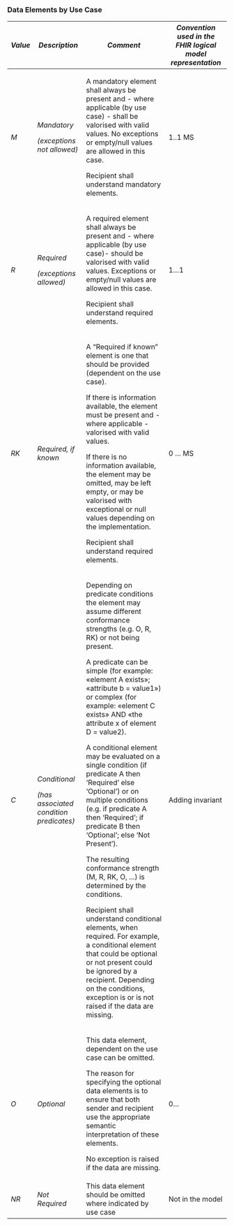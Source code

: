 ### Data Elements by Use Case

<table>
<thead>
<tr class="header">
<th><em>Value</em></th>
<th><em>Description</em></th>
<th><em>Comment</em></th>
<th><em>Convention used in the FHIR logical model representation</em></th>
</tr>
</thead>
<tbody>
<tr class="odd">
<td><em>M</em></td>
<td><p><em>Mandatory</em></p>
<p><em>(exceptions not allowed)</em></p></td>
<td><p>A mandatory element shall always be present and - where applicable (by use case) - shall be valorised with valid values. No exceptions or empty/null values are allowed in this case.</p>
<p>Recipient shall understand mandatory elements.</p></td>
<td>1..1 MS</td>
</tr>
<tr class="even">
<td><em>R</em></td>
<td><p><em>Required</em></p>
<p><em>(exceptions allowed)</em></p></td>
<td><p>A required element shall always be present and - where applicable (by use case)- should be valorised with valid values. Exceptions or empty/null values are allowed in this case.</p>
<p>Recipient shall understand required elements.</p></td>
<td>1…1</td>
</tr>
<tr class="odd">
<td><em>RK</em></td>
<td><em>Required, if known</em></td>
<td><p>A “Required if known” element is one that should be provided (dependent on the use case).</p>
<p>If there is information available, the element must be present and - where applicable - valorised with valid values.</p>
<p>If there is no information available, the element may be omitted, may be left empty, or may be valorised with exceptional or null values depending on the implementation.</p>
<p>Recipient shall understand required elements.</p></td>
<td>0 … MS</td>
</tr>
<tr class="even">
<td><em>C</em></td>
<td><p><em>Conditional</em></p>
<p><em>(has associated condition predicates)</em></p></td>
<td><p>Depending on predicate conditions the element may assume different conformance strengths (e.g. O, R, RK) or not being present.</p>
<p>A predicate can be simple (for example: «element A exists»; «attribute b = value1») or complex (for example: «element C exists» AND «the attribute x of element D = value2).</p>
<p>A conditional element may be evaluated on a single condition (if predicate A then ‘Required’ else ‘Optional’) or on multiple conditions (e.g. if predicate A then ‘Required’; if predicate B then ‘Optional’; else ‘Not Present’).</p>
<p>The resulting conformance strength (M, R, RK, O, ...) is determined by the conditions.</p>
<p>Recipient shall understand conditional elements, when required. For example, a conditional element that could be optional or not present could be ignored by a recipient. Depending on the conditions, exception is or is not raised if the data are missing.</p></td>
<td>Adding invariant</td>
</tr>
<tr class="odd">
<td><em>O</em></td>
<td><em>Optional</em></td>
<td><p>This data element, dependent on the use case can be omitted.</p>
<p>The reason for specifying the optional data elements is to ensure that both sender and recipient use the appropriate semantic interpretation of these elements.</p>
<p>No exception is raised if the data are missing.</p></td>
<td>0…</td>
</tr>
<tr class="even">
<td><em>NR</em></td>
<td><em>Not Required</em></td>
<td>This data element should be omitted where indicated by use case</td>
<td>Not in the model</td>
</tr>
</tbody>
</table>
